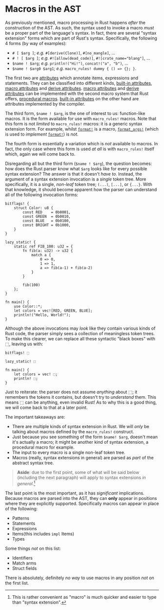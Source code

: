 # Macros in the AST

As previously mentioned, macro processing in Rust happens *after* the construction of the AST. As
such, the syntax used to invoke a macro *must* be a proper part of the language's syntax. In fact,
there are several "syntax extension" forms which are part of Rust's syntax. Specifically, the
following 4 forms (by way of examples):

* `# [ $arg ]`; *e.g.* `#[derive(Clone)]`, `#[no_mangle]`, …
* `# ! [ $arg ]`; *e.g.* `#![allow(dead_code)]`, `#![crate_name="blang"]`, …
* `$name ! $arg`; *e.g.* `println!("Hi!")`, `concat!("a", "b")`, …
* `$name ! $arg0 $arg1`; *e.g.* `macro_rules! dummy { () => {}; }`.

The first two are [attributes] which annotate items, expressions and statements. They can be
classified into different kinds, [built-in attributes], [macro attributes] and [derive attributes].
[macro attributes] and [derive attributes] can be implemented with the second macro system that Rust
offers, [procedural macros]. [built-in attributes] on the other hand are attributes implemented by
the compiler.

The third form, `$name ! $arg`,  is the one of interest to us: function-like macros. It is the form
available for use with `macro_rules!` macros. Note that this form is not *limited* to `macro_rules!`
macros: it is a generic syntax extension form. For example, whilst [`format!`] is a macro,
[`format_args!`] (which is used to *implement* [`format!`]) is *not*.

The fourth form is essentially a variation which is *not* available to macros. In fact, the only case
where this form is used *at all* is with `macro_rules!` itself which, again we will come back to.

Disregarding all but the third form (`$name ! $arg`), the question becomes: how does the Rust parser
know what `$arg` looks like for every possible syntax extension? The answer is that it doesn't
*have to*. Instead, the argument of a syntax extension invocation is a *single* token tree. More
specifically, it is a single, *non-leaf* token tree; `(...)`, `[...]`, or `{...}`. With that
knowledge, it should become apparent how the parser can understand all of the following invocation
forms:

```rust,ignore
bitflags! {
    struct Color: u8 {
        const RED    = 0b0001,
        const GREEN  = 0b0010,
        const BLUE   = 0b0100,
        const BRIGHT = 0b1000,
    }
}

lazy_static! {
    static ref FIB_100: u32 = {
        fn fib(a: u32) -> u32 {
            match a {
                0 => 0,
                1 => 1,
                a => fib(a-1) + fib(a-2)
            }
        }

        fib(100)
    };
}

fn main() {
    use Color::*;
    let colors = vec![RED, GREEN, BLUE];
    println!("Hello, World!");
}
```

Although the above invocations may *look* like they contain various kinds of Rust code, the parser
simply sees a collection of meaningless token trees. To make this clearer, we can replace all these
syntactic "black boxes" with ⬚, leaving us with:

```text
bitflags! ⬚

lazy_static! ⬚

fn main() {
    let colors = vec! ⬚;
    println! ⬚;
}
```

Just to reiterate: the parser does not assume *anything* about ⬚; it remembers the tokens it
contains, but doesn't try to *understand* them. This means ⬚ can be anything, even invalid Rust! As
to why this is a good thing, we will come back to that at a later point.

The important takeaways are:

* There are multiple kinds of syntax extension in Rust. We will *only* be talking about macros
    defined by the `macro_rules!` construct.
* Just because you see something of the form `$name! $arg`, doesn't mean it's actually a macro; it
    might be another kind of syntax extension, a procedural macro for example.
* The input to every macro is a single non-leaf token tree.
* Macros (really, syntax extensions in general) are parsed as *part* of the abstract syntax tree.

> **Aside**: due to the first point, some of what will be said below (including the next paragraph)
> will apply to syntax extensions *in general*.[^writer-is-lazy]

[^writer-is-lazy]: This is rather convenient as "macro" is much quicker and easier to type than
"syntax extension".

The last point is the most important, as it has *significant* implications. Because macros are
parsed into the AST, they can **only** appear in positions where they are explicitly supported.
Specifically macros can appear in place of the following:

* Patterns
* Statements
* Expressions
* Items(this includes `impl` Items)
* Types

Some things *not* on this list:

* Identifiers
* Match arms
* Struct fields

There is absolutely, definitely *no way* to use macros in any position *not* on the first list.

[attributes]: https://doc.rust-lang.org/reference/attributes.html
[built-in attributes]: https://doc.rust-lang.org/reference/attributes.html#built-in-attributes-index
[macro attributes]: https://doc.rust-lang.org/reference/procedural-macros.html#attribute-macros
[derive attributes]: https://doc.rust-lang.org/reference/procedural-macros.html#derive-macro-helper-attributes
[procedural macros]: https://doc.rust-lang.org/reference/procedural-macros.html
[`format!`]: https://doc.rust-lang.org/std/macro.format.html
[`format_args!`]: https://doc.rust-lang.org/std/macro.format_args.html
